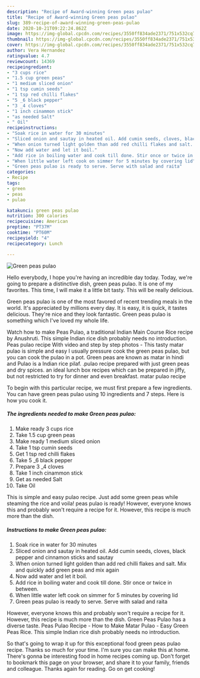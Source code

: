 ```yaml
---
description: "Recipe of Award-winning Green peas pulao"
title: "Recipe of Award-winning Green peas pulao"
slug: 389-recipe-of-award-winning-green-peas-pulao
date: 2020-10-21T09:22:24.862Z
image: https://img-global.cpcdn.com/recipes/3550ff834ade2371/751x532cq70/green-peas-pulao-recipe-main-photo.jpg
thumbnail: https://img-global.cpcdn.com/recipes/3550ff834ade2371/751x532cq70/green-peas-pulao-recipe-main-photo.jpg
cover: https://img-global.cpcdn.com/recipes/3550ff834ade2371/751x532cq70/green-peas-pulao-recipe-main-photo.jpg
author: Vera Hernandez
ratingvalue: 4.7
reviewcount: 14369
recipeingredient:
- "3 cups rice"
- "1.5 cup green peas"
- "1 medium sliced onion"
- "1 tsp cumin seeds"
- "1 tsp red chilli flakes"
- "5 _6 black pepper"
- "3 _4 cloves"
- "1 inch cinammon stick"
- "as needed Salt"
- " Oil"
recipeinstructions:
- "Soak rice in water for 30 minutes"
- "Sliced onion and sautay in heated oil. Add cumin seeds, cloves, black pepper and cinnamon sticks and sautay"
- "When onion turned light golden than add red chilli flakes and salt. Mix and quickly add green peas and mix again"
- "Now add water and let it boil."
- "Add rice in boiling water and cook till done. Stir once or twice in between."
- "When little water left cook on simmer for 5 minutes by covering lid"
- "Green peas pulao is ready to serve. Serve with salad and raita"
categories:
- Recipe
tags:
- green
- peas
- pulao

katakunci: green peas pulao 
nutrition: 300 calories
recipecuisine: American
preptime: "PT37M"
cooktime: "PT60M"
recipeyield: "4"
recipecategory: Lunch

---
```



![Green peas pulao](https://img-global.cpcdn.com/recipes/3550ff834ade2371/751x532cq70/green-peas-pulao-recipe-main-photo.jpg)

Hello everybody, I hope you're having an incredible day today. Today, we're going to prepare a distinctive dish, green peas pulao. It is one of my favorites. This time, I will make it a little bit tasty. This will be really delicious.

Green peas pulao is one of the most favored of recent trending meals in the world. It's appreciated by millions every day. It is easy, it is quick, it tastes delicious. They're nice and they look fantastic. Green peas pulao is something which I've loved my whole life.

Watch how to make Peas Pulao, a traditional Indian Main Course Rice recipe by Anushruti. This simple Indian rice dish probably needs no introduction. Peas pulao recipe With video and step by step photos - This tasty matar pulao is simple and easy I usually pressure cook the green peas pulao, but you can cook the pulao in a pot. Green peas are known as matar in hindi and Pulao is a Indian rice pilaf. .pulao recipe prepared with just green peas and dry spices. an ideal lunch box recipes which can be prepared in jiffy, but not restricted to try for dinner and even breakfast. matar pulao recipe


To begin with this particular recipe, we must first prepare a few ingredients. You can have green peas pulao using 10 ingredients and 7 steps. Here is how you cook it.

<!--inarticleads1-->

##### The ingredients needed to make Green peas pulao:

1. Make ready 3 cups rice
1. Take 1.5 cup green peas
1. Make ready 1 medium sliced onion
1. Take 1 tsp cumin seeds
1. Get 1 tsp red chilli flakes
1. Take 5 _6 black pepper
1. Prepare 3 _4 cloves
1. Take 1 inch cinammon stick
1. Get as needed Salt
1. Take  Oil


This is simple and easy pulao recipe. Just add some green peas while steaming the rice and voila! peas pulao is ready! However, everyone knows this and probably won&#39;t require a recipe for it. However, this recipe is much more than the dish. 

<!--inarticleads2-->

##### Instructions to make Green peas pulao:

1. Soak rice in water for 30 minutes
1. Sliced onion and sautay in heated oil. Add cumin seeds, cloves, black pepper and cinnamon sticks and sautay
1. When onion turned light golden than add red chilli flakes and salt. Mix and quickly add green peas and mix again
1. Now add water and let it boil.
1. Add rice in boiling water and cook till done. Stir once or twice in between.
1. When little water left cook on simmer for 5 minutes by covering lid
1. Green peas pulao is ready to serve. Serve with salad and raita


However, everyone knows this and probably won&#39;t require a recipe for it. However, this recipe is much more than the dish. Green Peas Pulao has a diverse taste. Peas Pulao Recipe - How to Make Matar Pulao - Easy Green Peas Rice. This simple Indian rice dish probably needs no introduction. 

So that's going to wrap it up for this exceptional food green peas pulao recipe. Thanks so much for your time. I'm sure you can make this at home. There's gonna be interesting food in home recipes coming up. Don't forget to bookmark this page on your browser, and share it to your family, friends and colleague. Thanks again for reading. Go on get cooking!
